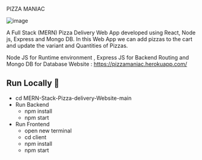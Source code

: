 PIZZA MANIAC

![image](https://user-images.githubusercontent.com/56075324/178945256-9ace8635-713c-4666-bcd5-1e82588af808.png)

A Full Stack (MERN) Pizza Delivery Web App developed using React, Node js, Express and Mongo DB. In this Web App we can add pizzas to the cart and update the variant and Quantities of Pizzas. 

Node JS for Runtime environment , Express JS for Backend Routing and Mongo DB for Database
Website : https://pizzamaniac.herokuapp.com/

## Run Locally 🚀

- cd MERN-Stack-Pizza-delivery-Website-main
- Run Backend
  - npm install
  - npm start
- Run Frontend
  - open new terminal
  - cd client
  - npm install
  - npm start
